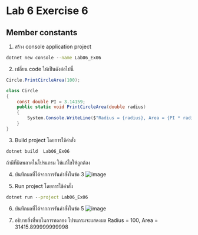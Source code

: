 # Lab 6 Exercise 6

## Member constants

1. สร้าง console application project

```cmd
dotnet new console --name Lab06_Ex06
```

2. เปลี่ยน code ให้เป็นดังต่อไปนี้

```cs
Circle.PrintCircleArea(100);

class Circle
{
    const double PI = 3.14159;
    public static void PrintCircleArea(double radius)
    {
        System.Console.WriteLine($"Radius = {radius}, Area = {PI * radius * radius}");
    }
}
```

3. Build project โดยการใช้คำสั่ง

```cmd
dotnet build  Lab06_Ex06
```

ถ้ามีที่ผิดพลาดในโปรแกรม ให้แก้ไขให้ถูกต้อง

4. บันทึกผลที่ได้จากการรันคำสั่งในข้อ 3 
![image](https://github.com/ThanchiraCharakhon099/03376836-OOP-2566-Lab-06/assets/144195708/15d3ca48-836e-4222-81b6-010cab8066d8)

5. Run project โดยการใช้คำสั่ง

```cmd
dotnet run --project Lab06_Ex06
```

6. บันทึกผลที่ได้จากการรันคำสั่งในข้อ 5
![image](https://github.com/ThanchiraCharakhon099/03376836-OOP-2566-Lab-06/assets/144195708/4dbf573c-1aa7-47ea-87ed-fb0e099ac8be)

7. อธิบายสิ่งที่พบในการทดลอง
โปรแกรมจะแสดงผล Radius = 100, Area = 31415.899999999998
